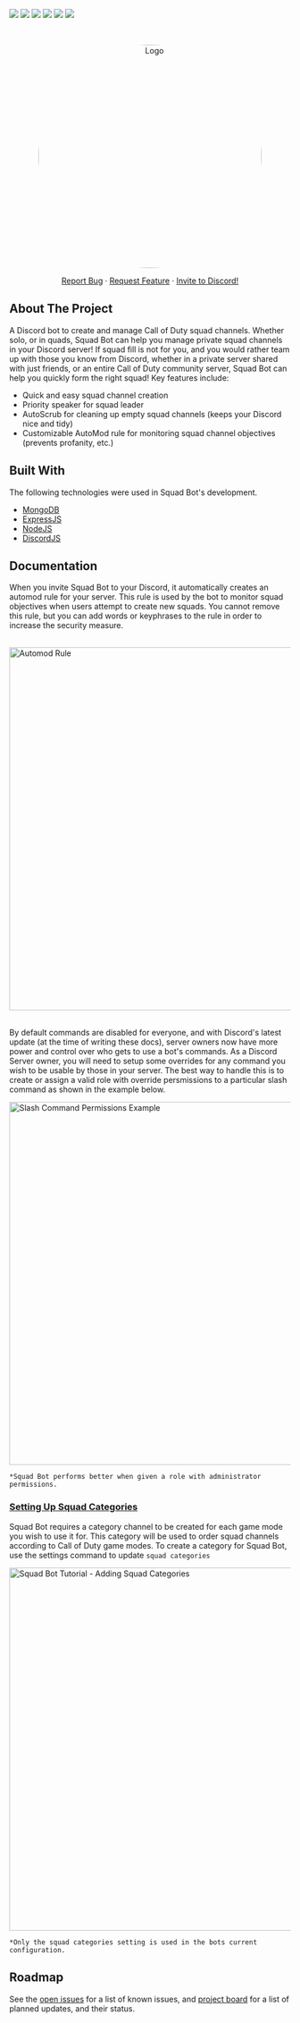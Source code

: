 <!-- PROJECT SHIELDS -->
[![][readme-shield]][readme-url]
[![][version-shield]][version-url]
![][contributors-shield]
[![][issues-shield]][issues-url]
![][lisence-shield]
![][keywords-shield]



<!-- PROJECT LOGO -->
<br />
<p align="center">
  <a href="#">
    <img src="https://imgur.com/DFOtb1J.jpg" alt="Logo" width="400" style="border-radius: 50%;">
  </a>

  <!-- <h3 align="center">[COD]Squad Bot</h3> -->

  <p align="center">
    <a href="https://github.com/ALCHElVlY/cod-squad-bot/issues">Report Bug</a>
    ·
    <a href="https://github.com/ALCHElVlY/cod-squad-bot/issues">Request Feature</a>
    ·
    <!-- <a href="https://discord.com/api/oauth2/authorize?client_id=1049822652166049822&permissions=1099796909104&scope=bot%20applications.commands">Invite to Discord!</a> -->
    <a href="https://discord.com/api/oauth2/authorize?client_id=1049822652166049822&permissions=1099796909104&scope=bot%20applications.commands" target="_blank">Invite to Discord!</a>
  </p>
</p>



<!-- ABOUT THE PROJECT -->
<div>
  <h2>About The Project</h2>
  <p>
    A Discord bot to create and manage Call of Duty squad channels. Whether solo, or in quads, Squad Bot can help you manage private squad channels in your Discord server! 
    If squad fill is not for you, and you would rather team up with those you know from Discord, whether in a private server shared with just friends, or an entire Call of Duty community server, Squad Bot can help you quickly form the right squad!
    Key features include:
    <ul>
      <li>Quick and easy squad channel creation</li>
      <li>Priority speaker for squad leader</li>
      <li>AutoScrub for cleaning up empty squad channels (keeps your Discord nice and tidy)</li>
      <li>Customizable AutoMod rule for monitoring squad channel objectives (prevents profanity, etc.)</li>
    </ul>
  </p>
</div>


<!-- BUILT WITH -->
<div>
  <h2>Built With</h2>
  <p>
    The following technologies were used in Squad Bot's development.
    <ul>
      <li><a href="https://www.mongodb.com/home" target="_blank">MongoDB</a></li>
      <li><a href="https://expressjs.com/" target="_blank">ExpressJS</a></li>
      <li><a href="https://nodejs.org/en/" target="_blank">NodeJS</a></li>
      <li><a href="https://discord.js.org/#/" target="_blank">DiscordJS</a></li>
    </ul>
  </p>
</div>



<!-- DOCUMENTATION -->
<div>
  <h2>Documentation</h2>
  <p>
    When you invite Squad Bot to your Discord, it automatically creates an automod rule for your server.
    This rule is used by the bot to monitor squad objectives when users attempt to create new squads.
    You cannot remove this rule, but you can add words or keyphrases to the rule in order to increase the security measure.
  </p>
  <br>
  <img src="https://i.imgur.com/QvxxKfd.png" alt="Automod Rule" width="650">
  <br>
  
  <br>
  <p>
    By default commands are disabled for everyone, and with Discord's latest update (at the time of writing these docs), server owners
    now have more power and control over who gets to use a bot's commands. As a Discord Server owner, you will need to setup some
    overrides for any command you wish to be usable by those in your server. The best way to handle this is to create or assign a valid
    role with override persmissions to a particular slash command as shown in the example below.
  </p>
  <img src="https://i.imgur.com/1xJLlWV.png" alt="Slash Command Permissions Example" width="650">

  <br>
  <p><code>*Squad Bot performs better when given a role with administrator permissions.</code></p>

  <h3><u>Setting Up Squad Categories</u></h3>
  <p>
    Squad Bot requires a category channel to be created for each game mode you wish to use it for.
    This category will be used to order squad channels according to Call of Duty game modes.
    To create a category for Squad Bot, use the settings command to update <code>squad categories</code>
  </p>
  <img src="https://i.imgur.com/Q6snV8u.gif" alt="Squad Bot Tutorial - Adding Squad Categories" width="650">
  
  <br>
  <p><code>*Only the squad categories setting is used in the bots current configuration.</code></p>
</div>



<!-- ROADMAP -->
<div>
  <h2>Roadmap</h2>
  <p>
    See the <a href="https://github.com/ALCHElVlY/cod-squad-bot/issues" target="_blank">open issues</a> for a list of known issues,
    and <a href="https://github.com/users/ALCHElVlY/projects/5" target="_blank">project board</a> for a list of planned updates, and their status.
  </p>
</div>


<!-- MARKDOWN LINKS & IMAGES -->
[readme-shield]: https://img.shields.io/badge/readme%20style-standard-blue.svg?style=for-the-badge
[readme-url]: https://github.com/ALCHElVlY/cod-squad-bot#readme
[version-shield]: https://img.shields.io/github/v/tag/ALCHElVlY/cod-squad-bot?label=version&style=for-the-badge
[version-url]: https://github.com/ALCHElVlY/cod-squad-bot/releases
[issues-shield]: https://img.shields.io/github/issues/ALCHElVlY/cod-squad-bot?color=blue&style=for-the-badge
[issues-url]: https://github.com/ALCHElVlY/cod-squad-bot/issues
[contributors-shield]: https://img.shields.io/github/contributors/ALCHElVlY/cod-squad-bot?color=blue&style=for-the-badge
[lisence-shield]: https://img.shields.io/github/package-json/license/ALCHElVlY/cod-squad-bot?style=for-the-badge
[keywords-shield]: https://img.shields.io/github/package-json/keywords/ALCHElVlY/cod-squad-bot?color=blue&style=for-the-badge
